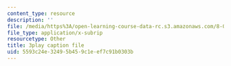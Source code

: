 ```yaml
---
content_type: resource
description: ''
file: /media/https%3A/open-learning-course-data-rc.s3.amazonaws.com/8-04-quantum-physics-i-spring-2016/5593c24e32495b459c1eef7c91b0303b_gMHkf-107Sw.vtt
file_type: application/x-subrip
resourcetype: Other
title: 3play caption file
uid: 5593c24e-3249-5b45-9c1e-ef7c91b0303b
---
```

